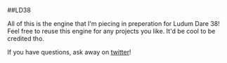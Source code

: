 ##LD38

All of this is the engine that I'm piecing in preperation for Ludum Dare 38!  
Feel free to reuse this engine for any projects you like. It'd be cool to be credited tho.  
  
If you have questions, ask away on [twitter](http://www.twitter.com/tek256)!